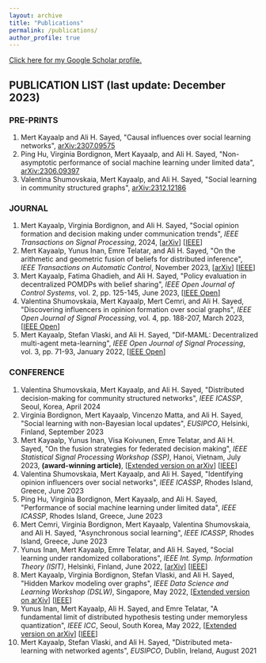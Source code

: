 ```yaml
---
layout: archive
title: "Publications"
permalink: /publications/
author_profile: true
---
```

<a href="https://scholar.google.com/citations?user=lT8OOuwAAAAJ&hl=en">Click here for my Google Scholar profile.</a>

## PUBLICATION LIST  (last update: December 2023)

### PRE-PRINTS

1. Mert Kayaalp and Ali H. Sayed, "Causal influences over social learning networks", [arXiv:2307.09575](https://arxiv.org/abs/2307.09575) 
2. Ping Hu, Virginia Bordignon, Mert Kayaalp, and Ali H. Sayed, "Non-asymptotic performance of social machine learning under limited data", [arXiv:2306.09397](https://arxiv.org/abs/2306.09397)
3. Valentina Shumovskaia, Mert Kayaalp, and Ali H. Sayed, "Social learning in community structured graphs", [arXiv:2312.12186](https://arxiv.org/abs/2312.12186) 

### JOURNAL

1. Mert Kayaalp, Virginia Bordignon, and Ali H. Sayed, "Social opinion formation and decision making under communication trends", *IEEE Transactions on Signal Processing*, 2024, [[arXiv](https://arxiv.org/abs/2203.02466)] [[IEEE](https://ieeexplore.ieee.org/document/10378849)]
2. Mert Kayaalp, Yunus Inan, Emre Telatar, and Ali H. Sayed, "On the arithmetic and geometric fusion of beliefs for distributed inference", *IEEE Transactions on Automatic Control*, November 2023, [[arXiv](https://arxiv.org/abs/2204.13741)] [[IEEE](https://ieeexplore.ieee.org/abstract/document/10309154)]
3. Mert Kayaalp, Fatima Ghadieh, and Ali H. Sayed, "Policy evaluation in decentralized POMDPs with belief sharing", *IEEE Open Journal of Control Systems*, vol. 2, pp. 125-145, June 2023, [[IEEE Open](https://ieeexplore.ieee.org/abstract/document/10129007)]
4. Valentina Shumovskaia, Mert Kayaalp, Mert Cemri, and Ali H. Sayed, "Discovering influencers in opinion formation over social graphs", *IEEE Open Journal of Signal Processing*, vol. 4, pp. 188-207, March 2023, [[IEEE Open](https://ieeexplore.ieee.org/document/10079214)]
5. Mert Kayaalp, Stefan Vlaski, and Ali H. Sayed, "Dif-MAML: Decentralized multi-agent meta-learning", *IEEE Open Journal of Signal Processing*, vol. 3, pp. 71-93, January 2022, [[IEEE Open](https://ieeexplore.ieee.org/document/9669064)]

### CONFERENCE

1. Valentina Shumovskaia, Mert Kayaalp, and Ali H. Sayed, "Distributed decision-making for community structured networks", *IEEE ICASSP*, Seoul, Korea, April 2024
2. Virginia Bordignon, Mert Kayaalp, Vincenzo Matta, and Ali H. Sayed, "Social learning with non-Bayesian local updates", *EUSIPCO*, Helsinki, Finland, September 2023
3. Mert Kayaalp, Yunus Inan, Visa Koivunen, Emre Telatar, and Ali H. Sayed, "On the fusion strategies for federated decision making", *IEEE Statistical Signal Processing Workshop (SSP)*, Hanoi, Vietnam, July 2023, **(award-winning article)**, [[Extended version on arXiv](https://arxiv.org/abs/2303.06109)] [[IEEE](https://ieeexplore.ieee.org/document/10208062)]
4. Valentina Shumovskaia, Mert Kayaalp, and Ali H. Sayed, "Identifying opinion influencers over social networks", *IEEE ICASSP*, Rhodes Island, Greece, June 2023
5. Ping Hu, Virginia Bordignon, Mert Kayaalp, and Ali H. Sayed, "Performance of social machine learning under limited data", *IEEE ICASSP*, Rhodes Island, Greece, June 2023
6. Mert Cemri, Virginia Bordignon, Mert Kayaalp, Valentina Shumovskaia, and Ali H. Sayed, "Asynchronous social learning", *IEEE ICASSP*, Rhodes Island, Greece, June 2023
7. Yunus Inan, Mert Kayaalp, Emre Telatar, and Ali H. Sayed, "Social learning under randomized collaborations", *IEEE Int. Symp. Information Theory (ISIT)*, Helsinki, Finland, June 2022, [[arXiv](https://arxiv.org/abs/2201.10957)] [[IEEE](https://ieeexplore.ieee.org/abstract/document/9834621)]
8. Mert Kayaalp, Virginia Bordignon, Stefan Vlaski, and Ali H. Sayed, "Hidden Markov modeling over graphs", *IEEE Data Science and Learning Workshop (DSLW)*, Singapore, May 2022, [[Extended version on arXiv](https://arxiv.org/abs/2212.02565)] [[IEEE](https://ieeexplore.ieee.org/abstract/document/9820077)]
9. Yunus Inan, Mert Kayaalp, Ali H. Sayed, and Emre Telatar, "A fundamental limit of distributed hypothesis testing under memoryless quantization", *IEEE ICC*, Seoul, South Korea, May 2022, [[Extended version on arXiv](https://arxiv.org/abs/2206.12232)] [[IEEE](https://ieeexplore.ieee.org/abstract/document/9838646)]
10. Mert Kayaalp, Stefan Vlaski, and Ali H. Sayed, "Distributed meta-learning with networked agents", *EUSIPCO*, Dublin, Ireland, August 2021






